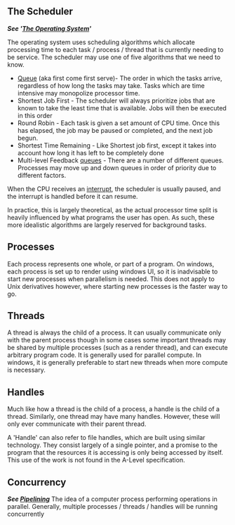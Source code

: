 ## The Scheduler
***See '[The Operating System](The_Operating_System.md/#schedulers-aka-job-scheduler)'***  

The operating system uses scheduling algorithms which allocate processing time to each task / process / thread that is currently needing to be service.
The scheduler may use one of five algorithms that we need to know.

* [Queue](Datastructures.md/#queues) (aka first come first serve)- The order in which the tasks arrive, regardless of how long the tasks may take. Tasks which are time intensive may monopolize processor time.
* Shortest Job First - The scheduler will always prioritize jobs that are known to take the least time that is available. Jobs will then be executed in this order
* Round Robin - Each task is given a set amount of CPU time. Once this has elapsed, the job may be paused or completed, and the next job begun.
* Shortest Time Remaining - Like Shortest job first, except it takes into account how long it has left to be completely done
* Multi-level Feedback [queues](Datastructures.md/#queues) - There are a number of different queues. Processes may move up and down queues in order of priority due to different factors.

When the CPU receives an [interrupt](./Interrupts.md/#interrupts), the scheduler is usually paused, and the interrupt is handled before it can resume.

In practice, this is largely theoretical, as the actual processor time split is heavily influenced by what programs the user has open. As such, these more idealistic algorithms are largely reserved for background tasks.

## Processes
Each process represents one whole, or part of a program. On windows, each process is set up to render using windows UI, so it is inadvisable to start new processes when parallelism is needed. This does not apply to Unix derivatives however, where starting new processes is the faster way to go.

## Threads
A thread is always the child of a process. It can usually communicate only with the parent process though in some cases some important threads may be shared by multiple processes (such as a render thread), and can execute arbitrary program code. It is generally used for parallel compute. In windows, it is generally preferable to start new threads when more compute is necessary. 

## Handles
Much like how a thread is the child of a process, a handle is the child of a thread. Similarly, one thread may have many handles. However, these will only ever communicate with their parent thread.  

A 'Handle' can also refer to file handles, which are built using similar technology. They consist largely of a single pointer, and a promise to the program that the resources it is accessing is only being accessed by itself. This use of the work is not found in the A-Level specification.

## Concurrency
***See [Pipelining](Computer%20Science/Fetch,%20Decode,%20Execute,%20Reset%20Cycle)***
The idea of a computer process performing operations in parallel.
Generally, multiple processes / threads / handles will be running concurrently
